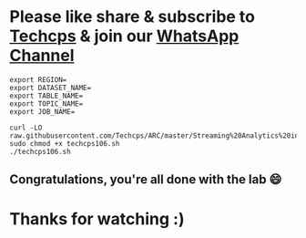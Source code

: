 
# Please like share & subscribe to [Techcps](https://www.youtube.com/@techcps) & join our [WhatsApp Channel](https://whatsapp.com/channel/0029Va9nne147XeIFkXYv71A)


```
export REGION=
export DATASET_NAME=
export TABLE_NAME=
export TOPIC_NAME=
export JOB_NAME=

curl -LO raw.githubusercontent.com/Techcps/ARC/master/Streaming%20Analytics%20into%20BigQuery:%20Challenge%20Lab/techcps106.sh
sudo chmod +x techcps106.sh
./techcps106.sh
```
## Congratulations, you're all done with the lab 😄

# Thanks for watching :)

